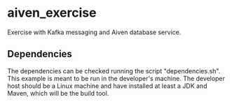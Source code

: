 # aiven_exercise

Exercise with Kafka messaging and Aiven database service.

## Dependencies

The dependencies can be checked running the script "dependencies.sh".
This example is meant to be run in the developer's machine. The developer
host should be a Linux machine and have installed at least a JDK and Maven,
which will be the build tool.
